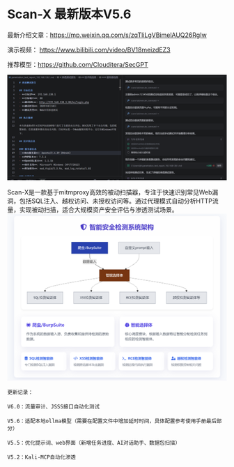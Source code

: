 # Scan-X 最新版本V5.6

最新介绍文章：https://mp.weixin.qq.com/s/zqTliLgVBimelAUQ26RgIw

演示视频： https://www.bilibili.com/video/BV18meizdEZ3

推荐模型：https://github.com/Clouditera/SecGPT

![image](https://github.com/kk12-30/Scan-X/blob/main/1755487681409.jpg)


Scan-X是一款基于mitmproxy高效的被动扫描器，专注于快速识别常见Web漏洞，包括SQL注入、越权访问、未授权访问等。通过代理模式自动分析HTTP流量，实现被动扫描，适合大规模资产安全评估与渗透测试场景。
![image](https://github.com/kk12-30/Scan-X/blob/main/22.png)




```
更新记录：

V6.0：流量审计、JSSS接口自动化测试

V5.6：适配本地ollma模型（需要在配置文件中增加延时时间，具体配置参考使用手册最后部分）

V5.5：优化提示词、web界面（新增任务进度、AI对话助手、数据包扫描）

V5.2：Kali-MCP自动化渗透
```




